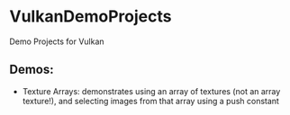 # VulkanDemoProjects
Demo Projects for Vulkan 

## Demos:

* Texture Arrays: demonstrates using an array of textures (not an array texture!), and selecting images from that array using a push constant
